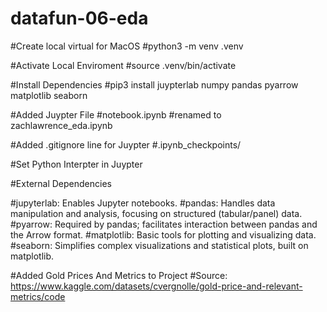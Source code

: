 # datafun-06-eda

#Create local virtual for MacOS
#python3 -m venv .venv

#Activate Local Enviroment
#source .venv/bin/activate

#Install Dependencies
#pip3 install juypterlab numpy pandas pyarrow matplotlib seaborn

#Added Juypter File
#notebook.ipynb
#renamed to zachlawrence_eda.ipynb

#Added .gitignore line for Juypter 
#.ipynb_checkpoints/

#Set Python Interpter in Juypter

#External Dependencies



#jupyterlab: Enables Jupyter notebooks.
#pandas: Handles data manipulation and analysis, focusing on structured (tabular/panel) data.
#pyarrow: Required by pandas; facilitates interaction between pandas and the Arrow format.
#matplotlib: Basic tools for plotting and visualizing data.
#seaborn: Simplifies complex visualizations and statistical plots, built on matplotlib.

#Added Gold Prices And Metrics to Project
#Source:  https://www.kaggle.com/datasets/cvergnolle/gold-price-and-relevant-metrics/code 